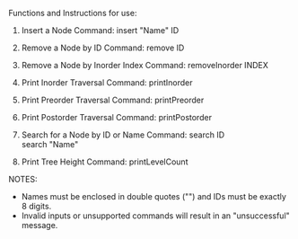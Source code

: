 Functions and Instructions for use:

1. Insert a Node
Command: insert "Name" ID

3. Remove a Node by ID
Command: remove ID

4. Remove a Node by Inorder Index
Command: removeInorder INDEX

5. Print Inorder Traversal
Command: printInorder

6. Print Preorder Traversal
Command: printPreorder

7. Print Postorder Traversal
Command: printPostorder

8. Search for a Node by ID or Name
Command: search ID  
search "Name"

9. Print Tree Height
Command: printLevelCount

NOTES:
- Names must be enclosed in double quotes ("") and IDs must be exactly 8 digits.
- Invalid inputs or unsupported commands will result in an "unsuccessful" message.
